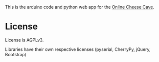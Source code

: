 This is the arduino code and python web app for the [Online Cheese Cave](https://wiki.counterculturelabs.org/index.php/Vegan_cheese/Cheese_cave).

# License

License is AGPLv3.

Libraries have their own respective licenses (pyserial, CherryPy, jQuery, Bootstrap)

